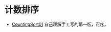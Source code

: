 计数排序
==================

- [CountingSort01](src/main/java/hello/algorithm/sort/lesson07/CountingSort01.java) 自己理解手工写的第一版，正序。
